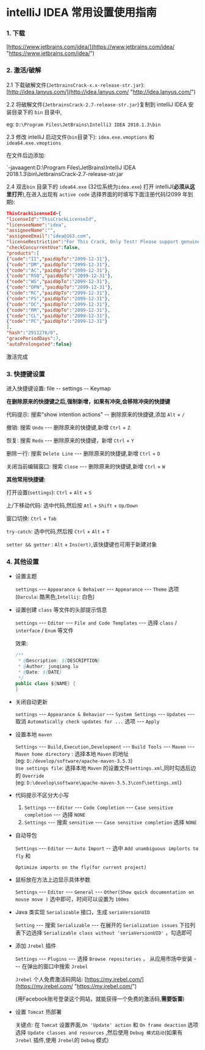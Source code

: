 # intelliJ IDEA 常用设置使用指南  

### 1. 下载

[https://www.jetbrains.com/idea/](https://www.jetbrains.com/idea/ "https://www.jetbrains.com/idea/")  

### 2. 激活/破解  

2.1 下载破解文件(`JetbrainsCrack-x.x-release-str.jar`): [http://idea.lanyus.com/](http://idea.lanyus.com/ "http://idea.lanyus.com/")  

2.2 将破解文件(`JetbrainsCrack-2.7-release-str.jar`)复制到 intelliJ IDEA 安装目录下的 `bin` 目录中,  

eg: `D:\Program Files\JetBrains\IntelliJ IDEA 2018.1.3\bin`  

2.3 修改 intelliJ 启动文件(`bin`目录下): `idea.exe.vmoptions` 和 `idea64.exe.vmoptions`  

在文件后边添加:  

`-javaagent:D:\Program Files\JetBrains\IntelliJ IDEA 2018.1.3\bin\JetbrainsCrack-2.7-release-str.jar  

2.4 双击`bin` 目录下的 `idea64.exe` (32位系统为`idea.exe`) 打开 intelliJ(**必须从这里打开**),在进入出现有 `active code` 选择界面的时填写下面注册代码(2099 年到期):  

```json
ThisCrackLicenseId-{  
"licenseId":"ThisCrackLicenseId",  
"licenseeName":"idea",  
"assigneeName":"",  
"assigneeEmail":"idea@163.com",  
"licenseRestriction":"For This Crack, Only Test! Please support genuine!!!",  
"checkConcurrentUse":false,  
"products":[  
{"code":"II","paidUpTo":"2099-12-31"},  
{"code":"DM","paidUpTo":"2099-12-31"},  
{"code":"AC","paidUpTo":"2099-12-31"},  
{"code":"RS0","paidUpTo":"2099-12-31"},  
{"code":"WS","paidUpTo":"2099-12-31"},  
{"code":"DPN","paidUpTo":"2099-12-31"},  
{"code":"RC","paidUpTo":"2099-12-31"},  
{"code":"PS","paidUpTo":"2099-12-31"},  
{"code":"DC","paidUpTo":"2099-12-31"},  
{"code":"RM","paidUpTo":"2099-12-31"},  
{"code":"CL","paidUpTo":"2099-12-31"},  
{"code":"PC","paidUpTo":"2099-12-31"}  
],  
"hash":"2911276/0",  
"gracePeriodDays":7,  
"autoProlongated":false}  
```

激活完成  

### 3. 快捷键设置  

进入快捷键设置: file -- settings -- Keymap  

**在删除原来的快捷键之后,强制新增，如果有冲突,会移除冲突的快捷键**  

代码提示: 搜索"show intention actions" -- 删除原来的快捷键,添加 `Alt` + `/`    

撤销: 搜索 `Undo` --- 删除原来的快捷键,新增 `Ctrl` + `Z`  

恢复: 搜索 `Redo` --- 删除原来的快捷键，新增 `Ctrl` + `Y`  

删除一行: 搜索 `Delete Line` --- 删除原来的快捷键,新增 `Ctrl` + `D`  

关闭当前编辑窗口: 搜索 `Close` --- 删除原来的快捷键,新增 `Ctrl` + `W`  

**其他常用快捷键:**  

打开设置(`settings`): `Ctrl` + `Alt` + `S`  

上/下移动代码: 选中代码,然后按 `Atl` + `Shift` + `Up/Down`  

窗口切换: `Ctrl` + `Tab`  

`try-catch`: 选中代码,然后按 `Ctrl` + `Alt` + `T`  

`setter && getter` : `Alt` + `Ins(ert)`,该快捷键也可用于新建对象  

### 4. 其他设置  

- 设置主题  

  `settings`  ---  `Appearance & Behaiver`  --- `Appearance`  --- `Theme` 选项 (`Darcula`: 酷黑色,`Intellij`: 白色)  

- 设置创建 `class` 等文件的头部提示信息  

  `settings`  ---  `Editor`  --- `File and Code Templates` --- 选择 `class` / `interface` / `Enum` 等文件  

  效果: 

  ```java
  /**
   * @Description: ${DESCRIPTION}
   * @Author: junqiang.lu
   * @Date: ${DATE}
   */
  public class ${NAME} {
  }
  ```

- 关闭自动更新

  `settings`  ---  `Appearance & Behavior`  ---  `System Settings`  ---  `Updates`  --- 取消 `Automatically check updates for ...`  选项  ---  `Apply`  

- 设置本地 `maven`  

  `Settings`  ---  `Build,Execution,Development`  ---  `Build Tools`  ---  `Maven`  ---   
  `Maven home directory` : 选择本地 `Maven` 的地址  
  (eg: `D:/develop/software/apache-maven-3.5.3`)  
  `Use settings file`: 选择本地 `Maven` 的设置文件`settings.xml`,同时勾选后边的 `Override`  
  (eg: `D:\develop\software\apache-maven-3.5.3\conf\settings.xml`)  

- 代码提示不区分大小写  

  1. `Settings`  ---  `Editor`  ---  `Code Completion`  ---  `Case sensitive completion`  ---  选择 `NONE`  
  2. `Settings`  --- 搜索 `sensitive`  ---  `Case sensitive completion` 选择 `NONE`  

- 自动导包  

  `Settings`  ---  `Editor`  ---  `Auto Import`  -- 选中 `Add unambiguous implorts to fly` 和  

  `Optimize imports on the fly(for current project)`  

- 鼠标放在方法上边显示具体参数  

  `Settings`  ---  `Editor`  ---  `General`  ---  `Other(Show quick documentation on mouse move )` 选中即可，时间可以设置为 `100ms`  

- Java 类实现 `Serializable` 接口，生成 `seriaVersionUID`  

  `Setting` --- 搜索 `Serializable`  ---  在展开的 `Serialization issues` 下拉列表下边选择 `Serializable class without 'seriaVersionUID'` ，勾选即可  

- 添加 `Jrebel`  插件  

  `Settings` ---  `Plugins`  --- 选择 `Browse repositories` ， 从应用市场中安装 --- 在弹出的窗口中搜索 `Jrebel`  

  `Jrebel` 个人免费激活码网站: [https://my.jrebel.com/](https://my.jrebel.com/ "https://my.jrebel.com/")  

  (用Facebook账号登录这个网站，就能获得一个免费的激活码,**需要饭蔷**)  

- 设置 `Tomcat` 热部署  

  关键点: 在 `Tomcat` 设置界面,`On 'Update' action` 和 `On frame deaction` 选项选择 `Update classes and resources` ,然后使用 `Debug 模式启动`(如果有`Jrebel` 插件,使用 `Jrebel`的 `Debug` 模式)  


